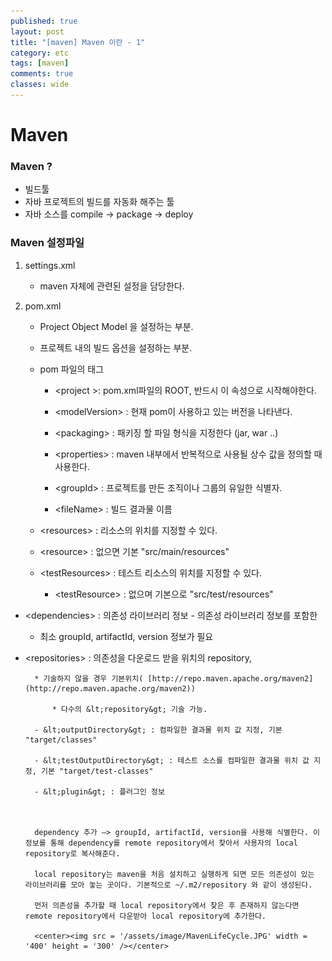 ```yaml
---
published: true
layout: post
title: "[maven] Maven 이란 - 1"
category: etc
tags: [maven]
comments: true
classes: wide
---
```


# Maven

### Maven ?

- 빌드툴
- 자바 프로젝트의 빌드를 자동화 해주는 툴
- 자바 소스를 compile → package → deploy

### Maven 설정파일

1. settings.xml
    
    - maven 자체에 관련된 설정을 담당한다.
2. pom.xml
    - Project Object Model 을 설정하는 부분.
    
    - 프로젝트 내의 빌드 옵션을 설정하는 부분.
    
    - pom 파일의 태그
        - &lt;project &gt;: pom.xml파일의 ROOT, 반드시 이 속성으로 시작해야한다.
        
        - &lt;modelVersion&gt; : 현재 pom이 사용하고 있는 버전을 나타낸다.
        
        - &lt;packaging&gt; : 패키징 할 파일 형식을 지정한다 (jar, war ..)
        
        - &lt;properties&gt; : maven 내부에서 반복적으로 사용될 상수 값을 정의할 때 사용한다.
        
        - &lt;groupId&gt; : 프로젝트를 만든 조직이나 그룹의 유일한 식별자.
        
        - &lt;fileName&gt; : 빌드 결과물 이름
        
    - &lt;resources&gt; : 리소스의 위치를 지정할 수 있다.
        
    - &lt;resource&gt; : 없으면 기본 "src/main/resources"
        
    - &lt;testResources&gt; : 테스트 리소스의 위치를 지정할 수 있다.
            
        - &lt;testResource&gt; : 없으며 기본으로 "src/test/resources"
            
- &lt;dependencies&gt; : 의존성 라이브러리 정보
            - 의존성 라이브러리 정보를 포함한
    - 최소 groupId, artifactId, version 정보가 필요
            
- &lt;repositories&gt; : 의존성을 다운로드 받을 위치의 repository, 
        
        * 기술하지 않을 경우 기본위치( [http://repo.maven.apache.org/maven2](http://repo.maven.apache.org/maven2)) 
        
            * 다수의 &lt;repository&gt; 기술 가능.
        
        - &lt;outputDirectory&gt; : 컴파일한 결과물 위치 값 지정, 기본 "target/classes"
        
        - &lt;testOutputDirectory&gt; : 테스트 소스를 컴파일한 결과물 위치 값 지정, 기본 "target/test-classes"
        
        - &lt;plugin&gt; : 플러그인 정보
        
            
        
        dependency 추가 —> groupId, artifactId, version을 사용해 식별한다. 이 정보를 통해 dependency를 remote repository에서 찾아서 사용자의 local repository로 복사해준다.
        
        local repository는 maven을 처음 설치하고 실행하게 되면 모든 의존성이 있는 라이브러리를 모아 놓는 곳이다. 기본적으로 ~/.m2/repository 와 같이 생성된다.
        
        먼저 의존성을 추가할 때 local repository에서 찾은 후 존재하지 않는다면 remote repository에서 다운받아 local repository에 추가한다.
        
        <center><img src = '/assets/image/MavenLifeCycle.JPG' width = '400' height = '300' /></center>
        
        